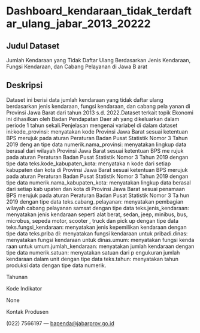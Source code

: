 # Dashboard_kendaraan_tidak_terdaftar_ulang_jabar_2013_20222

## Judul Dataset

Jumlah Kendaraan yang Tidak Daftar Ulang Berdasarkan Jenis Kendaraan, Fungsi Kendaraan, dan Cabang Pelayanan di Jawa B
arat

## Deskripsi

Dataset ini berisi data jumlah kendaraan yang tidak daftar ulang berdasarkan jenis kendaraan, fungsi kendaraan, dan cabang pela
yanan di Provinsi Jawa Barat dari tahun 2013 s.d. 2022.Dataset terkait topik Ekonomi ini dihasilkan oleh Badan Pendapatan Daer
ah yang dikeluarkan dalam periode 1 tahun sekali.Penjelasan mengenai variabel di dalam dataset ini:kode_provinsi: menyatakan 
kode Provinsi Jawa Barat sesuai ketentuan BPS merujuk pada aturan Peraturan Badan Pusat Statistik Nomor 3 Tahun 2019 deng
an tipe data numerik.nama_provinsi: menyatakan lingkup data berasal dari wilayah Provinsi Jawa Barat sesuai ketentuan BPS me
rujuk pada aturan Peraturan Badan Pusat Statistik Nomor 3 Tahun 2019 dengan tipe data teks.kode_kabupaten_kota: menyataka
n kode dari setiap kabupaten dan kota di Provinsi Jawa Barat sesuai ketentuan BPS merujuk pada aturan Peraturan Badan Pusat 
Statistik Nomor 3 Tahun 2019 dengan tipe data numerik.nama_kabupaten_kota: menyatakan lingkup data berasal dari setiap kab
upaten dan kota di Provinsi Jawa Barat sesuai penamaan BPS merujuk pada aturan Peraturan Badan Pusat Statistik Nomor 3 Ta
hun 2019 dengan tipe data teks.cabang_pelayanan: menyatakan pembagian wilayah cabang pelayanan samsat dengan tipe data 
teks.jenis_kendaraan: menyatakan jenis kendaraan seperti alat berat, sedan, jeep, minibus, bus, microbus, sepeda motor, scooter
, truck dan pick up dengan tipe data teks.fungsi_kendaraan: menyatakan jenis kepemilikan kendaraan dengan tipe data teks.priba
di: menyatakan fungsi kendaraan untuk pribadi.dinas: menyatakan fungsi kendaraan untuk dinas.umum: menyatakan fungsi kenda
raan untuk umum.jumlah_kendaraan: menyatakan jumlah kendaraan dengan tipe data numerik.satuan: menyatakan satuan dari p
engukuran jumlah kendaraan dalam unit dengan tipe data teks.tahun: menyatakan tahun produksi data dengan tipe data numerik.



Tahunan

Kode Indikator

None

Kontak Produsen

(022) 7566197 — bapenda@jabarprov.go.id

